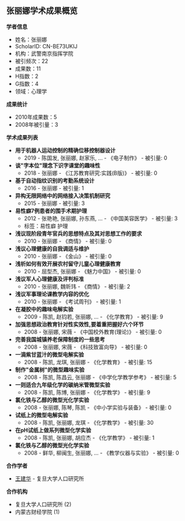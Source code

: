 ## 张丽娜学术成果概览

**学者信息**

*   姓名：张丽娜
*   ScholarID: CN-BE73UKIJ
*   机构：武警南京指挥学院
*   被引频次：22
*   成果数：11
*   H指数：2
*   G指数：4
*   领域：心理学

**成果统计**

*   2010年成果数：5
*   2008年被引量：3

**学术成果列表**

*   **用于机器人运动控制的精确位移控制器设计**
    *   2019 - 陈国发, 张丽娜, 赵家乐, ... - 《电子制作》 - 被引量: 0
*   **谈"字本位"理念下识字课堂的趣味性**
    *   2018 - 张丽娜 - 《江苏教育研究:实践(B版)》 - 被引量: 0
*   **基于自动指纹识别的考勤系统设计**
    *   2016 - 张丽娜 - 被引量: 1
*   **异构无限网络中的网络接入决策机制研究**
    *   2015 - 张丽娜 - 被引量: 3
*   **易性癖7例患者的围手术期护理**
    *   2012 - 张艳艳, 张丽娜, 孙东燕, ... - 《中国美容医学》 - 被引量: 3
    *   标签：易性癖 护理
*   **浅议现阶段青年官兵的思想特点及其对思想工作的要求**
    *   2010 - 张丽娜 - 《商情》 - 被引量: 0
*   **浅议心理健康的自我调适与维护**
    *   2010 - 张丽娜 - 《金山》 - 被引量: 0
*   **浅析如何有效开展农村留守儿童心理健康教育**
    *   2010 - 屈型杰, 张丽娜 - 《魅力中国》 - 被引量: 0
*   **浅议军人心理健康及评判标准**
    *   2010 - 张丽娜, 魏昕玮 - 《商情》 - 被引量: 2
*   **浅议军事理论课教学内容的优化**
    *   2010 - 张丽娜 - 《考试周刊》 - 被引量: 1
*   **在凝胶中的趣味电解实验**
    *   2009 - 陈凯, 赵钧若, 张丽娜, ... - 《化学教育》 - 被引量: 9
*   **加强思想政治教育针对性实效性,要着重把握好六个环节**
    *   2008 - 张丽娜, 宋薇 - 《中国校外教育(理论)》 - 被引量: 0
*   **完善我国城镇养老保障制度的一些思考**
    *   2008 - 张丽娜, 宋薇 - 《科技致富向导》 - 被引量: 0
*   **一滴紫甘蓝汁的微型电解实验**
    *   2008 - 陈凯, 龙琪, 张丽娜 - 《化学教育》 - 被引量: 15
*   **制作"金属树"的微型趣味实验**
    *   2008 - 陈凯, 陈昌云, 张丽娜 - 《中学化学教学参考》 - 被引量: 5
*   **一则适合九年级化学的碳纳米管微型实验**
    *   2008 - 陈凯, 陈博, 张丽娜 - 《化学教学》 - 被引量: 9
*   **氯化铁与乙醇的微型光化学实验**
    *   2008 - 张丽娜, 陈琴, 陈凯 - 《中小学实验与装备》 - 被引量: 0
*   **试纸上的微型电解实验**
    *   2008 - 陈凯, 张丽娜, 龙琪 - 《化学教学》 - 被引量: 30
*   **在pH试纸上做系列微型化学实验**
    *   2008 - 陈凯, 张丽娜, 胡应杰 - 《化学教学》 - 被引量: 1
*   **氯化铁与乙醇的微型光化学实验**
    *   2008 - 鲜华, 柳闽生, 张丽娜, ... - 《教学仪器与实验》 - 被引量: 0

**合作学者**

*   [王建华](/homepage/u/9422881456b419ab2ff704406299d07d) - 复旦大学人口研究所

**合作机构**

*   复旦大学人口研究所 (2)
*   内蒙古财经学院 (1)
